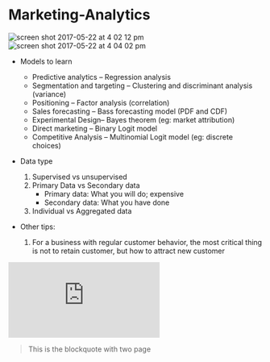 # Marketing-Analytics
![screen shot 2017-05-22 at 4 02 12 pm](https://cloud.githubusercontent.com/assets/17469234/26332342/fa17401c-3f0a-11e7-866e-fc549c726afd.png)
![screen shot 2017-05-22 at 4 04 02 pm](https://cloud.githubusercontent.com/assets/17469234/26332340/fa1299ea-3f0a-11e7-878f-3b294b3b3a92.png)

* Models to learn
  * Predictive analytics – Regression analysis
  * Segmentation and targeting – Clustering and discriminant analysis (variance)
  * Positioning – Factor analysis (correlation)
  * Sales forecasting – Bass forecasting model (PDF and CDF)
  * Experimental Design– Bayes theorem (eg: market attribution)
  * Direct marketing – Binary Logit model
  * Competitive Analysis – Multinomial Logit model (eg: discrete choices)

* Data type
  1. Supervised vs unsupervised
  1. Primary Data vs Secondary data
     * Primary data: What you will do; expensive
     * Secondary data: What you have done
  1. Individual  vs Aggregated data
  
 * Other tips: 
   1. For a business with regular customer behavior, the most critical thing is not to retain customer, but how to attract new customer

![](http://latex.codecogs.com/gif.latex?y%20%3D%7B%5Cbeta%7D_%7B0%7D%20&plus;%20%7B%5Cbeta%7D_%7B1%7D%20Price%20&plus;%20%7B%5Cbeta%7D_%7B2%7D%20Promotion%20&plus;%20%5Cvarepsilon)


> This is the blockquote with two page
